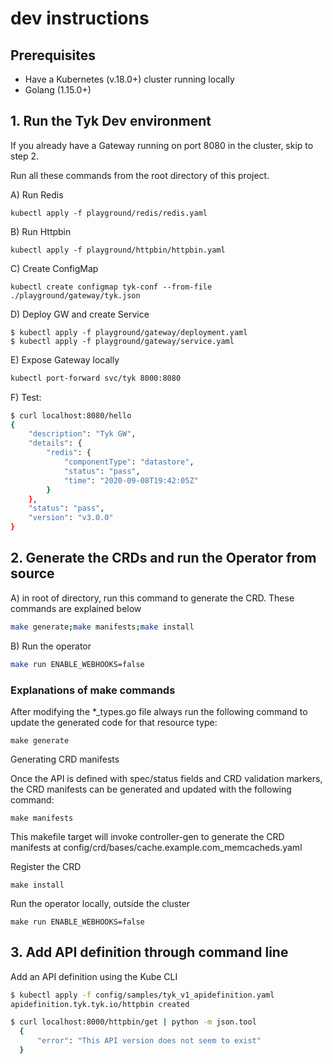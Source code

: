# dev instructions

## Prerequisites

- Have a Kubernetes (v.18.0+) cluster running locally
- Golang (1.15.0+)

## 1. Run the Tyk Dev environment

If you already have a Gateway running on port 8080 in the cluster, skip to step 2.

Run all these commands from the root directory of this project.

A) Run Redis
```kubernetes
kubectl apply -f playground/redis/redis.yaml
```

B) Run Httpbin
```kubernetes
kubectl apply -f playground/httpbin/httpbin.yaml
```

C) Create ConfigMap
```kubernetes
kubectl create configmap tyk-conf --from-file ./playground/gateway/tyk.json
```

D) Deploy GW and create Service

```kubernetes
$ kubectl apply -f playground/gateway/deployment.yaml
$ kubectl apply -f playground/gateway/service.yaml
```

E) Expose Gateway locally
```bash
kubectl port-forward svc/tyk 8000:8080
```

F) Test:
```bash
$ curl localhost:8080/hello
{
    "description": "Tyk GW",
    "details": {
        "redis": {
            "componentType": "datastore",
            "status": "pass",
            "time": "2020-09-08T19:42:05Z"
        }
    },
    "status": "pass",
    "version": "v3.0.0"
}
```

## 2. Generate the CRDs and run the Operator from source

A) in root of directory, run this command to generate the CRD.
These commands are explained below
```bash
make generate;make manifests;make install
```

B) Run the operator
```bash
make run ENABLE_WEBHOOKS=false
```

### Explanations of make commands
After modifying the *_types.go file always run the following command to update the generated code for that resource type:
```
make generate
```


Generating CRD manifests

Once the API is defined with spec/status fields and CRD validation markers, the CRD manifests can be generated and updated with the following command:

```
make manifests
```

This makefile target will invoke controller-gen to generate the CRD manifests at config/crd/bases/cache.example.com_memcacheds.yaml


Register the CRD

```
make install
```

Run the operator locally, outside the cluster

```
make run ENABLE_WEBHOOKS=false
```

## 3. Add API definition through command line

Add an API definition using the Kube CLI
```bash
$ kubectl apply -f config/samples/tyk_v1_apidefinition.yaml
apidefinition.tyk.tyk.io/httpbin created

$ curl localhost:8000/httpbin/get | python -m json.tool
  {
      "error": "This API version does not seem to exist"
  }
```